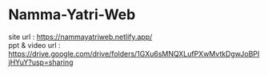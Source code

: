 # Namma-Yatri-Web
site url        : https://nammayatriweb.netlify.app/<br />
ppt & video url : https://drive.google.com/drive/folders/1GXu6sMNQXLufPXwMvtkDgwJoBPIjHYuY?usp=sharing
